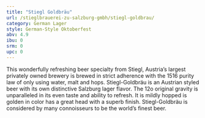```yaml
---
title: "Stiegl Goldbräu"
url: /stieglbrauerei-zu-salzburg-gmbh/stiegl-goldbrau/
category: German Lager
style: German-Style Oktoberfest
abv: 4.9
ibu: 0
srm: 0
upc: 0
---
```

This wonderfully refreshing beer specialty from Stiegl, Austria’s largest privately owned brewery is brewed in strict adherence with the 1516 purity law of only using water, malt and hops. Stiegl-Goldbräu is an Austrian styled beer with its own distinctive Salzburg lager flavor. The 12o original gravity is unparalleled in its even taste and ability to refresh. It is mildly hopped is golden in color has a great head with a superb finish. Stiegl-Goldbräu is considered by many connoisseurs to be the world’s finest beer.
